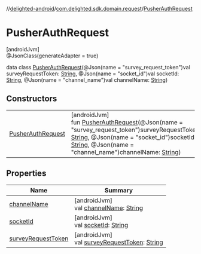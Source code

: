 //[delighted-android](../../../index.md)/[com.delighted.sdk.domain.request](../index.md)/[PusherAuthRequest](index.md)

# PusherAuthRequest

[androidJvm]\
@JsonClass(generateAdapter = true)

data class [PusherAuthRequest](index.md)(@Json(name = &quot;survey_request_token&quot;)val surveyRequestToken: [String](https://kotlinlang.org/api/latest/jvm/stdlib/kotlin/-string/index.html), @Json(name = &quot;socket_id&quot;)val socketId: [String](https://kotlinlang.org/api/latest/jvm/stdlib/kotlin/-string/index.html), @Json(name = &quot;channel_name&quot;)val channelName: [String](https://kotlinlang.org/api/latest/jvm/stdlib/kotlin/-string/index.html))

## Constructors

| | |
|---|---|
| [PusherAuthRequest](-pusher-auth-request.md) | [androidJvm]<br>fun [PusherAuthRequest](-pusher-auth-request.md)(@Json(name = &quot;survey_request_token&quot;)surveyRequestToken: [String](https://kotlinlang.org/api/latest/jvm/stdlib/kotlin/-string/index.html), @Json(name = &quot;socket_id&quot;)socketId: [String](https://kotlinlang.org/api/latest/jvm/stdlib/kotlin/-string/index.html), @Json(name = &quot;channel_name&quot;)channelName: [String](https://kotlinlang.org/api/latest/jvm/stdlib/kotlin/-string/index.html)) |

## Properties

| Name | Summary |
|---|---|
| [channelName](channel-name.md) | [androidJvm]<br>val [channelName](channel-name.md): [String](https://kotlinlang.org/api/latest/jvm/stdlib/kotlin/-string/index.html) |
| [socketId](socket-id.md) | [androidJvm]<br>val [socketId](socket-id.md): [String](https://kotlinlang.org/api/latest/jvm/stdlib/kotlin/-string/index.html) |
| [surveyRequestToken](survey-request-token.md) | [androidJvm]<br>val [surveyRequestToken](survey-request-token.md): [String](https://kotlinlang.org/api/latest/jvm/stdlib/kotlin/-string/index.html) |
